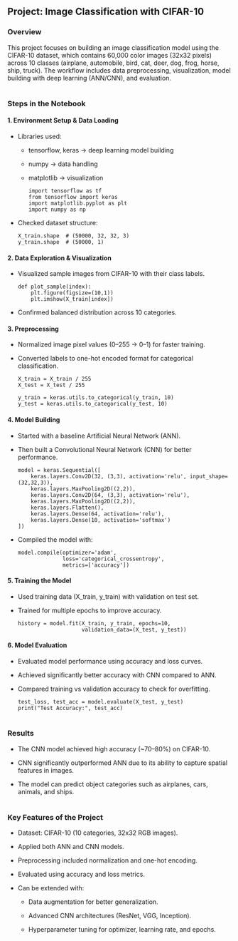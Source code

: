 ## Project: Image Classification with CIFAR-10
### Overview

This project focuses on building an image classification model using the CIFAR-10 dataset, which contains 60,000 color images (32x32 pixels) across 10 classes (airplane, automobile, bird, cat, deer, dog, frog, horse, ship, truck). The workflow includes data preprocessing, visualization, model building with deep learning (ANN/CNN), and evaluation.

# 

### Steps in the Notebook
#### 1. Environment Setup & Data Loading

* Libraries used:
  
  * tensorflow, keras → deep learning model building
  
  * numpy → data handling
  
  * matplotlib → visualization

        import tensorflow as tf
        from tensorflow import keras
        import matplotlib.pyplot as plt
        import numpy as np

* Checked dataset structure:

      X_train.shape  # (50000, 32, 32, 3)
      y_train.shape  # (50000, 1)

#### 2. Data Exploration & Visualization

* Visualized sample images from CIFAR-10 with their class labels.

      def plot_sample(index):
          plt.figure(figsize=(10,1))
          plt.imshow(X_train[index])


* Confirmed balanced distribution across 10 categories.

#### 3. Preprocessing

* Normalized image pixel values (0–255 → 0–1) for faster training.

* Converted labels to one-hot encoded format for categorical classification.

      X_train = X_train / 255
      X_test = X_test / 255
      
      y_train = keras.utils.to_categorical(y_train, 10)
      y_test = keras.utils.to_categorical(y_test, 10)

#### 4. Model Building

* Started with a baseline Artificial Neural Network (ANN).

* Then built a Convolutional Neural Network (CNN) for better performance.

      model = keras.Sequential([
          keras.layers.Conv2D(32, (3,3), activation='relu', input_shape=(32,32,3)),
          keras.layers.MaxPooling2D((2,2)),
          keras.layers.Conv2D(64, (3,3), activation='relu'),
          keras.layers.MaxPooling2D((2,2)),
          keras.layers.Flatten(),
          keras.layers.Dense(64, activation='relu'),
          keras.layers.Dense(10, activation='softmax')
      ])


* Compiled the model with:

      model.compile(optimizer='adam',
                    loss='categorical_crossentropy',
                    metrics=['accuracy'])

#### 5. Training the Model

* Used training data (X_train, y_train) with validation on test set.

* Trained for multiple epochs to improve accuracy.

      history = model.fit(X_train, y_train, epochs=10, 
                          validation_data=(X_test, y_test))

#### 6. Model Evaluation

* Evaluated model performance using accuracy and loss curves.

* Achieved significantly better accuracy with CNN compared to ANN.

* Compared training vs validation accuracy to check for overfitting.

      test_loss, test_acc = model.evaluate(X_test, y_test)
      print("Test Accuracy:", test_acc)

# 

### Results

* The CNN model achieved high accuracy (~70–80%) on CIFAR-10.

* CNN significantly outperformed ANN due to its ability to capture spatial features in images.

* The model can predict object categories such as airplanes, cars, animals, and ships.

# 

### Key Features of the Project

* Dataset: CIFAR-10 (10 categories, 32x32 RGB images).

* Applied both ANN and CNN models.

* Preprocessing included normalization and one-hot encoding.

* Evaluated using accuracy and loss metrics.

* Can be extended with:

  * Data augmentation for better generalization.
  
  * Advanced CNN architectures (ResNet, VGG, Inception).
  
  * Hyperparameter tuning for optimizer, learning rate, and epochs.
